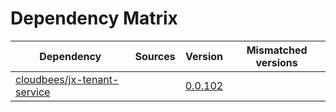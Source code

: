 # Dependency Matrix

Dependency | Sources | Version | Mismatched versions
---------- | ------- | ------- | -------------------
[cloudbees/jx-tenant-service](https://github.com/cloudbees/jx-tenant-service) |  | [0.0.102](https://github.com/cloudbees/jx-tenant-service/releases/tag/v0.0.102) | 
